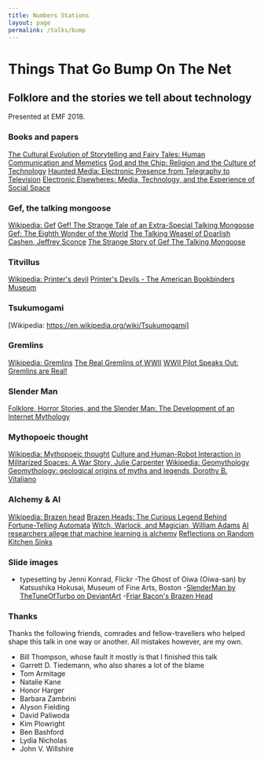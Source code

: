 ```yaml
---
title: Numbers Stations
layout: page
permalink: /talks/bump
---
```


# Things That Go Bump On The Net
## Folklore and the stories we tell about technology
Presented at EMF 2018.

### Books and papers
[The Cultural Evolution of Storytelling and Fairy
Tales: Human Communication and Memetics](http://assets.press.princeton.edu/chapters/s9676.pdf)
[God and the Chip: Religion and the Culture of Technology](https://books.google.co.uk/books?id=g7L27aJS7WcC&lpg=PP1&pg=PP1#v=onepage&q&f=false)
[Haunted Media: Electronic Presence from Telegraphy to Television](https://www.dukeupress.edu/haunted-media)
[Electronic Elsewheres: Media, Technology, and the Experience of Social Space](https://books.google.co.uk/books?id=rsZ3C011_dgC&lpg=PR19&ots=jbAZtWEn8E&dq=sconce%20gef&pg=PA38#v=onepage&q=sconce%20gef&f=false)


### Gef, the talking mongoose
[Wikipedia: Gef](https://en.wikipedia.org/wiki/Gef)
[Gef! The Strange Tale of an Extra-Special Talking Mongoose](http://strangeattractor.co.uk/news/gef-strange-tale-extra-special-talking-mongoose/)
[Gef: The Eighth Wonder of the World](http://gefmongoose.blogspot.com/p/the-story-of-gef.html)
[The Talking Weasel of Doarlish Cashen, Jeffrey Sconce](https://www.academia.edu/11742341/The_Talking_Weasel_of_Doarlish_Cashen)
[The Strange Story of Gef The Talking Mongoose](http://mentalfloss.com/article/71816/strange-story-gef-talking-mongoose)

### Titvillus
[Wikipedia: Printer's devil](https://en.wikipedia.org/wiki/Printer%27s_devil)
[Printer's Devils - The American Bookbinders Museum](https://bookbindersmuseum.org/printers-devils/)

### Tsukumogami
[Wikipedia: https://en.wikipedia.org/wiki/Tsukumogami]

### Gremlins
[Wikipedia: Gremlins](https://en.wikipedia.org/wiki/Gremlin)
[The Real Gremlins of WWII](https://mysteriousuniverse.org/2015/07/the-real-gremlins-of-wwii/)
[WWII Pilot Speaks Out: Gremlins are Real!](http://cryptozoologynews.com/wwii-pilot-speaks-out-gremlins-are-real/)

### Slender Man
[Folklore, Horror Stories, and the Slender Man: The Development of an Internet Mythology](https://books.google.co.uk/books?id=xuGvBQAAQBAJ&lpg=PT58&pg=PT58#v=onepage&q&f=false)

### Mythopoeic thought
[Wikipedia: Mythopoeic thought](https://en.wikipedia.org/wiki/Mythopoeic_thought)
[Culture and Human-Robot Interaction in Militarized Spaces: A War Story, Julie Carpenter](https://books.google.co.uk/books?id=tj1jCwAAQBAJ&lpg=PT41&dq=mythmaking&pg=PT41#v=snippet&q=mythmaking&f=false)
[Wikipedia: Geomythology](https://en.wikipedia.org/wiki/Geomythology)
[Geomythology: geological origins of myths and legends, Dorothy B. Vitaliano ](http://sp.lyellcollection.org/content/specpubgsl/273/1/1.full.pdf)

### Alchemy & AI
[Wikipedia: Brazen head](https://en.wikipedia.org/wiki/Brazen_head)
[Brazen Heads: The Curious Legend Behind Fortune-Telling Automata](http://mentalfloss.com/article/502537/brazen-heads-curious-legend-behind-fortune-telling-automata)
[Witch, Warlock, and Magician, William Adams](https://books.google.co.uk/books?id=3-tsDgAAQBAJ&lpg=PP1&pg=PT2#v=onepage&q&f=false)
[AI researchers allege that machine learning is alchemy](http://www.sciencemag.org/news/2018/05/ai-researchers-allege-machine-learning-alchemy)
[Reflections on Random Kitchen Sinks](http://www.argmin.net/2017/12/05/kitchen-sinks/)

### Slide images
- typesetting by Jenni Konrad, Flickr
-The Ghost of Oiwa (Oiwa-san) by Katsushika Hokusai, Museum of Fine Arts, Boston
-[SlenderMan by TheTuneOfTurbo on DeviantArt](https://www.deviantart.com/-thetuneofturbo/art/SlenderMan-177739732)
-[Friar Bacon's Brazen Head](https://commons.wikimedia.org/wiki/-File:Friar_Bacon%27s_Brazen_Head.png)


### Thanks

Thanks the following friends, comrades and fellow-travellers who helped shape this talk in one way or another. All mistakes however, are my own.

- Bill Thompson, whose fault it mostly is that I finished this talk
- Garrett D. Tiedemann, who also shares a lot of the blame
- Tom Armitage
- Natalie Kane
- Honor Harger
- Barbara Zambrini
- Alyson Fielding
- David Paliwoda
- Kim Plowright
- Ben Bashford
- Lydia Nicholas
- John V. Willshire